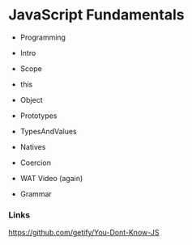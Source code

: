 # JavaScript Fundamentals

- Programming
- Intro
- Scope
- this
- Object

- Prototypes
- TypesAndValues
- Natives
- Coercion
- WAT Video (again)
- Grammar

### Links
https://github.com/getify/You-Dont-Know-JS
